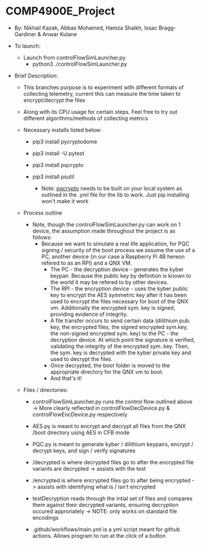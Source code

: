 # COMP4900E_Project

* By: Nikhail Kazak, Abbas Mohamed, Hamza Shaikh, Issac Bragg-Gardiner & Anwar Kulane

* To launch:
    * Launch from controlFlowSimLauncher.py
        * python3 ./controlFlowSimLauncher.py


* Brief Description:

    * This branches purpose is to experiment with different formats of collecting telemetry, current this can measure the time taken to encrypt/decrypt the files
    * Along with its CPU usage for certain steps. Feel free to try out different algorithms/methods of collecting metrics

    * Necessary installs listed below:
        * pip3 install pycryptodome
        * pip3 install -U pytest
        * pip3 install pqcrypto
        * pip3 install psutil

            * Note: [pqcrypto](https://github.com/kpdemetriou/pqcrypto) needs to be built on your local system as outlined in the .yml file for the lib to work. Just pip installing won't make it work
    * Process outline
        * Note, though the controlFlowSimLauncher.py can work on 1 device, the assumption made throughout the project is as follows:
            * Because we want to simulate a real life application, for PQC signing / security of the boot process we assume the use of a PC, another device (in our case a Raspberry Pi 4B hereon refered to as an RPI) and a QNX VM.
                * The PC - the decryption device - generates the kyber keypair. Because the public key by definition is known to the world it may be refered to by other devices.
                * The RPI - the encryption device - uses the kyber public key to encrypt the AES symmetric key after it has been used to encrypt the files necessary for boot of the QNX vm. Additionally the encrypted sym. key is signed, providing evidence of integrity.
                * A file transfer occurs to send certain data (dilithium pub. key, the encrypted files, the signed encrypted sym.key, the non-signed encrypted sym. key) to the PC - the decryption device. At which point the signature is verified, validating the integrity of the encrypted sym. key. Then, the sym. key is decrypted with the kyber private key and used to decrypt the files.
                * Once decrypted, the boot folder is moved to the appropriate directory for the QNX vm to boot.
                * And that's it!
    * Files / directories:
        * controlFlowSimLauncher.py runs the control flow outlined above -> More clearly reflected in controlFlowDecDevice.py & controlFlowEncDevice.py respectively

        * AES.py is meant to encrypt and decrypt all files from the QNX /boot directory using AES in CFB mode

        * PQC.py is meant to generate kyber / dilithium keypairs, encrypt / decrypt keys, and sign / verify signatures

        * /decrypted is where decrypted files go to after the encrypted file variants are decrypted -> assists with the test

        * /encrypted is where encrypted files go to after being encrypted -> assists with identifying what is / isn't encrypted

        * testDecryption reads through the intial set of files and compares them against their decrypted variants, ensuring decryption occured approriately -> NOTE: only works on standard file encodings

        * .github/workflows/main.yml is a yml script meant for github actions. Allows program to run at the click of a button
